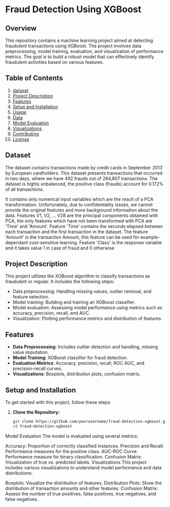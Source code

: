 # Fraud Detection Using XGBoost

## Overview

This repository contains a machine learning project aimed at detecting fraudulent transactions using XGBoost. The project involves data preprocessing, model training, evaluation, and visualization of performance metrics. The goal is to build a robust model that can effectively identify fraudulent activities based on various features.

## Table of Contents

1.  [dataset](#dataset)
2.  [Project Description](#project-description)
3. [Features](#features)
4. [Setup and Installation](#setup-and-installation)
5. [Usage](#usage)
6. [Data](#data)
7. [Model Evaluation](#model-evaluation)
8. [Visualizations](#visualizations)
9. [Contributing](#contributing)
10. [License](#license)


## Dataset
The dataset contains transactions made by credit cards in September 2013 by European cardholders.
This dataset presents transactions that occurred in two days, where we have 492 frauds out of 284,807 transactions. The dataset is highly unbalanced, the positive class (frauds) account for 0.172% of all transactions.

It contains only numerical input variables which are the result of a PCA transformation. Unfortunately, due to confidentiality issues, we cannot provide the original features and more background information about the data. Features V1, V2, … V28 are the principal components obtained with PCA, the only features which have not been transformed with PCA are 'Time' and 'Amount'. Feature 'Time' contains the seconds elapsed between each transaction and the first transaction in the dataset. The feature 'Amount' is the transaction Amount, this feature can be used for example-dependant cost-sensitive learning. Feature 'Class' is the response variable and it takes value 1 in case of fraud and 0 otherwise
## Project Description

This project utilizes the XGBoost algorithm to classify transactions as fraudulent or regular. It includes the following steps:
- Data preprocessing: Handling missing values, outlier removal, and feature selection.
- Model training: Building and training an XGBoost classifier.
- Model evaluation: Assessing model performance using metrics such as accuracy, precision, recall, and AUC.
- Visualization: Plotting performance metrics and distribution of features.

## Features

- **Data Preprocessing**: Includes outlier detection and handling, missing value imputation.
- **Model Training**: XGBoost classifier for fraud detection.
- **Evaluation Metrics**: Accuracy, precision, recall, ROC AUC, and precision-recall curves.
- **Visualizations**: Boxplots, distribution plots, confusion matrix.

## Setup and Installation

To get started with this project, follow these steps:

1. **Clone the Repository:**
   ```bash
   git clone https://github.com/yourusername/fraud-detection-xgboost.git
   cd fraud-detection-xgboost


Model Evaluation
The model is evaluated using several metrics:

Accuracy: Proportion of correctly classified instances.
Precision and Recall: Performance measures for the positive class.
AUC-ROC Curve: Performance measure for binary classification.
Confusion Matrix: Visualization of true vs. predicted labels.
Visualizations
This project includes various visualizations to understand model performance and data distributions:

Boxplots: Visualize the distribution of features.
Distribution Plots: Show the distribution of transaction amounts and other features.
Confusion Matrix: Assess the number of true positives, false positives, true negatives, and false negatives.
